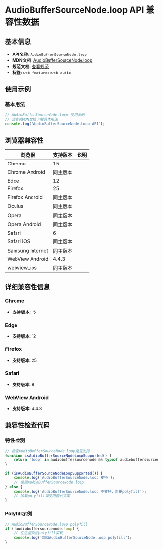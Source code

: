 # AudioBufferSourceNode.loop API 兼容性数据

## 基本信息

- **API名称**: `AudioBufferSourceNode.loop`
- **MDN文档**: [AudioBufferSourceNode.loop](https://developer.mozilla.org/docs/Web/API/AudioBufferSourceNode/loop)
- **规范文档**: [查看规范](https://webaudio.github.io/web-audio-api/#dom-audiobuffersourcenode-loop)
- **标签**: `web-features:web-audio`

## 使用示例

### 基本用法

```javascript
// AudioBufferSourceNode.loop 使用示例
// 请查阅MDN文档了解具体用法
console.log('AudioBufferSourceNode.loop API');
```

## 浏览器兼容性

| 浏览器 | 支持版本 | 说明 |
|--------|----------|------|
| Chrome | 15 |  |
| Chrome Android | 同主版本 |  |
| Edge | 12 |  |
| Firefox | 25 |  |
| Firefox Android | 同主版本 |  |
| Oculus | 同主版本 |  |
| Opera | 同主版本 |  |
| Opera Android | 同主版本 |  |
| Safari | 6 |  |
| Safari iOS | 同主版本 |  |
| Samsung Internet | 同主版本 |  |
| WebView Android | 4.4.3 |  |
| webview_ios | 同主版本 |  |

## 详细兼容性信息

### Chrome

- **支持版本**: 15

### Edge

- **支持版本**: 12

### Firefox

- **支持版本**: 25

### Safari

- **支持版本**: 6

### WebView Android

- **支持版本**: 4.4.3

## 兼容性检查代码

### 特性检测

```javascript
// 检查AudioBufferSourceNode.loop是否支持
function isAudioBufferSourceNodeLoopSupported() {
    return 'loop' in audiobuffersourcenode && typeof audiobuffersourcenode.loop === 'function';
}

if (isAudioBufferSourceNodeLoopSupported()) {
    console.log('AudioBufferSourceNode.loop 支持');
    // 使用AudioBufferSourceNode.loop
} else {
    console.log('AudioBufferSourceNode.loop 不支持，需要polyfill');
    // 加载polyfill或使用替代方案
}
```

### Polyfill示例

```javascript
// AudioBufferSourceNode.loop polyfill
if (!audiobuffersourcenode.loop) {
    // 在这里添加polyfill实现
    console.log('加载AudioBufferSourceNode.loop polyfill');
}
```

